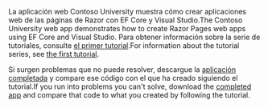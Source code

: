 <span data-ttu-id="c5d51-101">La aplicación web Contoso University muestra cómo crear aplicaciones web de las páginas de Razor con EF Core y Visual Studio.</span><span class="sxs-lookup"><span data-stu-id="c5d51-101">The Contoso University web app demonstrates how to create Razor Pages web apps using EF Core and Visual Studio.</span></span> <span data-ttu-id="c5d51-102">Para obtener información sobre la serie de tutoriales, consulte [el primer tutorial](xref:data/ef-rp/intro).</span><span class="sxs-lookup"><span data-stu-id="c5d51-102">For information about the tutorial series, see [the first tutorial](xref:data/ef-rp/intro).</span></span>

<span data-ttu-id="c5d51-103">Si surgen problemas que no puede resolver, descargue la [aplicación completada](https://github.com/dotnet/AspNetCore.Docs/tree/master/aspnetcore/data/ef-rp/intro/samples) y compare ese código con el que ha creado siguiendo el tutorial.</span><span class="sxs-lookup"><span data-stu-id="c5d51-103">If you run into problems you can't solve, download the [completed app](https://github.com/dotnet/AspNetCore.Docs/tree/master/aspnetcore/data/ef-rp/intro/samples) and compare that code to what you created by following the tutorial.</span></span>
